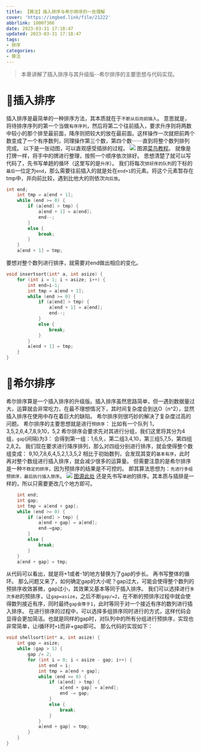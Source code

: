 ```yaml
---
title: 【算法】插入排序与希尔排序的一些理解
cover: 'https://imgbed.link/file/21222'
abbrlink: 1000f306
date: 2023-03-31 17:18:47
updated: 2023-03-31 17:18:47
tags:
- 排序
categories:
- 算法
---
```


>本章讲解了插入排序与其升级版--希尔排序的主要思想与代码实现。

# 🤑插入排序
插入排序是最简单的一种排序方法，其本质就在于`不断从后向前插入`。
意思就是，将待排序序列的第一个当做`有序序列`，然后将第二个往前插入，要求升序则将两数中较小的那个排至最前面，降序则把较大的放在最前面。这样操作一次就把前两个数变成了一个有序数列，同理操作第三个数，第四个数·······直到将整个数列排列完成。
以下是一张动图，可以直观感受插排的过程。
<img src='https://www.runoob.com/wp-content/uploads/2019/03/insertionSort.gif'>
图源[菜鸟教程](https://www.runoob.com/)。
就像是打牌一样，将手中的牌进行整理，按照一个顺序依次排好。
思想清楚了就可以写代码了，先书写单趟的循环（这里写的是`升序`）。
我们将每次`排好序的队列`的下标的`最后`一位定为`end`，那么需要往前插入的就是处在`end+1`的元素。将这个元素暂存在tmp中，并向前比较，遇到比他大的则依次`向后放`。
```c
int end;
	int tmp = a[end + 1];
	while (end >= 0) {
		if (a[end] > tmp) {
			a[end + 1] = a[end];
			end--;
		}
		else {
			break;
		}
	}
	a[end + 1] = tmp;
```
要想对整个数列进行排序，就需要对end做出相应的变化。
```c
void insertsort(int* a, int asize) {
	for (int i = 1; i < asize; i++) {
		int end=i-1;
		int tmp = a[end + 1];
		while (end >= 0) {
			if (a[end] > tmp) {
				a[end + 1] = a[end];
				end--;
			}
			else {
				break;
			}
		}
		a[end + 1] = tmp;
	}
}
```

# 🤠希尔排序
希尔排序算是一个插入排序的升级版。插入排序虽然思路简单，但一遇到数据量过大，运算就会非常吃力，在最不理想情况下，其时间复杂度会到达O（n^2），显然插入排序在使用中存在着巨大的缺陷。
希尔排序则很巧妙的解决了复杂度过高的问题。
希尔排序的主要思想就是进行`预排序`：
比如有一个队列 1，3,5,2,6,4,7,8,9,10，5,2
希尔排序会要求先对其进行分组，我们这里将其分为4组，`gap`(间隔)为3：
会得到第一组：1,6,9,，第二组3,4,10，第三组5,7,5，第四组2,8,2。
我们现在要求进行降序排列，那么对四组分别进行排序，就会使得整个数组变成：
9,10,7,8,6,4,5,2,1,3,5,2
相比于初始数列，会发现其变的`基本有序`，此时再对整个数组进行插入排序，就会减少很多的运算量。
但需要注意的是希尔排序是一种`不稳定的排序`，因为预排序的结果是不可控的。
即其算法思想为：`先进行多组预排序，最后执行插入排序`。
<img src='https://img-blog.csdnimg.cn/14642c0b17cc41a496c808ed6214b234.gif#pic_center'>
[图源此处](https://blog.csdn.net/Hell_potato777/article/details/113698046)
还是先书写`单趟`的排序。其本质与插排是一样的，所以只需要更改几个地方即可。
```c
    int end;
	int gap;
	int tmp = a[end + gap];
	while (end >= 0) {
		if (a[end] > tmp) {
			a[end + gap] = a[end];
			end-=gap;
		}
		else {
			break;
		}
	}
	a[end + gap] = tmp;
```
从代码可以看出，就是将+1或者-1的地方替换为了gap的步长。
再书写整体的循环。
那么问题又来了，如何确定gap的大小呢？gap过大，可能会使得整个数列的预排序收效甚微，gap过小，其效果又基本等同于插入排序。
我们可以选择进行`多次多趟`的预排序，让`gap=asize`，之后不断`gap/=2`，在不断的预排序过程中就会使得数列接近有序，同时最终`gap会等于1`，此时等同于对一个接近有序的数列进行插入排序。
在进行排序的过程中，可以选择多组排序同时进行的方式，这样代码会显得会更加简洁。也就是同样的gap时，对队列中的所有分组进行预排序，实现也非常简单，让i循环时`+1`而非+gap即可。
那么代码的实现如下：
```c
void shellsort(int* a, int asize) {
	int gap = asize;
	while (gap > 1) {
		gap /= 2;
		for (int i = 0; i < asize - gap; i++) {
			int end = i;
			int tmp = a[end + gap];
			while (end >= 0) {
				if (a[end] > tmp) {
					a[end + gap] = a[end];
					end -= gap;
				}
				else {
					break;
				}
			}
			a[end + gap] = tmp;
		}
	}
}
```

